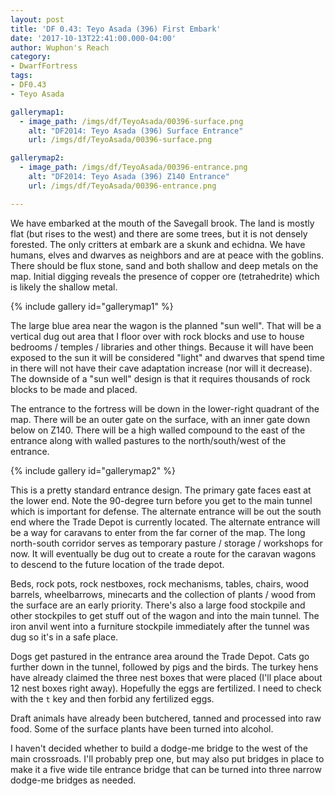 ```yaml
---
layout: post
title: 'DF 0.43: Teyo Asada (396) First Embark'
date: '2017-10-13T22:41:00.000-04:00'
author: Wuphon's Reach
category:
- DwarfFortress
tags:
- DF0.43
- Teyo Asada

gallerymap1:
  - image_path: /imgs/df/TeyoAsada/00396-surface.png
    alt: "DF2014: Teyo Asada (396) Surface Entrance"
    url: /imgs/df/TeyoAsada/00396-surface.png

gallerymap2:
  - image_path: /imgs/df/TeyoAsada/00396-entrance.png
    alt: "DF2014: Teyo Asada (396) Z140 Entrance"
    url: /imgs/df/TeyoAsada/00396-entrance.png

---
```


We have embarked at the mouth of the Savegall brook.  The land is mostly flat (but rises to the west) and there are some trees, but it is not densely forested.  The only critters at embark are a skunk and echidna.  We have humans, elves and dwarves as neighbors and are at peace with the goblins.  There should be flux stone, sand and both shallow and deep metals on the map.  Initial digging reveals the presence of copper ore (tetrahedrite) which is likely the shallow metal.

{% include gallery id="gallerymap1" %}

The large blue area near the wagon is the planned "sun well".  That will be a vertical dug out area that I floor over with rock blocks and use to house bedrooms / temples / libraries and other things.  Because it will have been exposed to the sun it will be considered "light" and dwarves that spend time in there will not have their cave adaptation increase (nor will it decrease).  The downside of a "sun well" design is that it requires thousands of rock blocks to be made and placed.

The entrance to the fortress will be down in the lower-right quadrant of the map.  There will be an outer gate on the surface, with an inner gate down below on Z140.  There will be a high walled compound to the east of the entrance along with walled pastures to the north/south/west of the entrance.

{% include gallery id="gallerymap2" %}

This is a pretty standard entrance design.  The primary gate faces east at the lower end.  Note the 90-degree turn before you get to the main tunnel which is important for defense.  The alternate entrance will be out the south end where the Trade Depot is currently located.  The alternate entrance will be a way for caravans to enter from the far corner of the map.  The long north-south corridor serves as temporary pasture / storage / workshops for now.  It will eventually be dug out to create a route for the caravan wagons to descend to the future location of the trade depot.

Beds, rock pots, rock nestboxes, rock mechanisms, tables, chairs, wood barrels, wheelbarrows, minecarts and the collection of plants / wood from the surface are an early priority.  There's also a large food stockpile and other stockpiles to get stuff out of the wagon and into the main tunnel.  The iron anvil went into a furniture stockpile immediately after the tunnel was dug so it's in a safe place.

Dogs get pastured in the entrance area around the Trade Depot.  Cats go further down in the tunnel, followed by pigs and the birds.  The turkey hens have already claimed the three nest boxes that were placed (I'll place about 12 nest boxes right away).  Hopefully the eggs are fertilized.  I need to check with the `t` key and then forbid any fertilized eggs.

Draft animals have already been butchered, tanned and processed into raw food.  Some of the surface plants have been turned into alcohol.

I haven't decided whether to build a dodge-me bridge to the west of the main crossroads.  I'll probably prep one, but may also put bridges in place to make it a five wide tile entrance bridge that can be turned into three narrow dodge-me bridges as needed.



